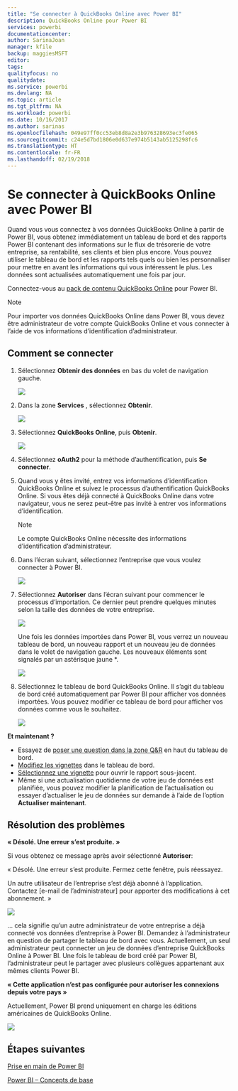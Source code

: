 ```yaml
---
title: "Se connecter à QuickBooks Online avec Power BI"
description: QuickBooks Online pour Power BI
services: powerbi
documentationcenter: 
author: SarinaJoan
manager: kfile
backup: maggiesMSFT
editor: 
tags: 
qualityfocus: no
qualitydate: 
ms.service: powerbi
ms.devlang: NA
ms.topic: article
ms.tgt_pltfrm: NA
ms.workload: powerbi
ms.date: 10/16/2017
ms.author: sarinas
ms.openlocfilehash: 049e97ff0cc53eb8d8a2e3b976328693ec3fe065
ms.sourcegitcommit: c24e5d7bd1806e0d637e974b5143ab5125298fc6
ms.translationtype: HT
ms.contentlocale: fr-FR
ms.lasthandoff: 02/19/2018
---
```

# <a name="connect-to-quickbooks-online-with-power-bi"></a>Se connecter à QuickBooks Online avec Power BI
Quand vous vous connectez à vos données QuickBooks Online à partir de Power BI, vous obtenez immédiatement un tableau de bord et des rapports Power BI contenant des informations sur le flux de trésorerie de votre entreprise, sa rentabilité, ses clients et bien plus encore. Vous pouvez utiliser le tableau de bord et les rapports tels quels ou bien les personnaliser pour mettre en avant les informations qui vous intéressent le plus. Les données sont actualisées automatiquement une fois par jour.

Connectez-vous au [pack de contenu QuickBooks Online](https://dxt.powerbi.com/getdata/services/quickbooks-online) pour Power BI.

>[!NOTE]
>Pour importer vos données QuickBooks Online dans Power BI, vous devez être administrateur de votre compte QuickBooks Online et vous connecter à l’aide de vos informations d’identification d’administrateur.

## <a name="how-to-connect"></a>Comment se connecter
1. Sélectionnez **Obtenir des données** en bas du volet de navigation gauche.
   
   ![](media/service-connect-to-quickbooks-online/pbi_getdata.png) 
2. Dans la zone **Services** , sélectionnez **Obtenir**.
   
   ![](media/service-connect-to-quickbooks-online/pbi_getservices.png) 
3. Sélectionnez **QuickBooks Online**, puis **Obtenir**.
   
   ![](media/service-connect-to-quickbooks-online/qbo.png)
4. Sélectionnez **oAuth2** pour la méthode d’authentification, puis **Se connecter**. 
5. Quand vous y êtes invité, entrez vos informations d’identification QuickBooks Online et suivez le processus d’authentification QuickBooks Online. Si vous êtes déjà connecté à QuickBooks Online dans votre navigateur, vous ne serez peut-être pas invité à entrer vos informations d’identification.
   >[!NOTE]
   >Le compte QuickBooks Online nécessite des informations d’identification d’administrateur.
6. Dans l’écran suivant, sélectionnez l’entreprise que vous voulez connecter à Power BI.
   
   ![](media/service-connect-to-quickbooks-online/pbi_qbo_almost.png)
7. Sélectionnez **Autoriser** dans l’écran suivant pour commencer le processus d’importation. Ce dernier peut prendre quelques minutes selon la taille des données de votre entreprise. 
   
   ![](media/service-connect-to-quickbooks-online/pbi_qbo_authorizesm.png)
   
   Une fois les données importées dans Power BI, vous verrez un nouveau tableau de bord, un nouveau rapport et un nouveau jeu de données dans le volet de navigation gauche. Les nouveaux éléments sont signalés par un astérisque jaune \*.
   
   ![](media/service-connect-to-quickbooks-online/pbi_qbo_leftnavnew.png)
8. Sélectionnez le tableau de bord QuickBooks Online. Il s’agit du tableau de bord créé automatiquement par Power BI pour afficher vos données importées. Vous pouvez modifier ce tableau de bord pour afficher vos données comme vous le souhaitez. 
   
   ![](media/service-connect-to-quickbooks-online/pbi_qbo_dash.png)

**Et maintenant ?**

* Essayez de [poser une question dans la zone Q&R](power-bi-q-and-a.md) en haut du tableau de bord.
* [Modifiez les vignettes](service-dashboard-edit-tile.md) dans le tableau de bord.
* [Sélectionnez une vignette](service-dashboard-tiles.md) pour ouvrir le rapport sous-jacent.
* Même si une actualisation quotidienne de votre jeu de données est planifiée, vous pouvez modifier la planification de l’actualisation ou essayer d’actualiser le jeu de données sur demande à l’aide de l’option **Actualiser maintenant**.

## <a name="troubleshooting"></a>Résolution des problèmes
**« Désolé. Une erreur s’est produite. »**

Si vous obtenez ce message après avoir sélectionné **Autoriser**:

« Désolé. Une erreur s’est produite. Fermez cette fenêtre, puis réessayez.

Un autre utilisateur de l’entreprise s’est déjà abonné à l’application. Contactez [e-mail de l’administrateur] pour apporter des modifications à cet abonnement. »

![](media/service-connect-to-quickbooks-online/pbi_qbo_oopssm.png)

... cela signifie qu’un autre administrateur de votre entreprise a déjà connecté vos données d’entreprise à Power BI. Demandez à l’administrateur en question de partager le tableau de bord avec vous. Actuellement, un seul administrateur peut connecter un jeu de données d’entreprise QuickBooks Online à Power BI. Une fois le tableau de bord créé par Power BI, l’administrateur peut le partager avec plusieurs collègues appartenant aux mêmes clients Power BI.

**« Cette application n’est pas configurée pour autoriser les connexions depuis votre pays »**

Actuellement, Power BI prend uniquement en charge les éditions américaines de QuickBooks Online. 

![](media/service-connect-to-quickbooks-online/pbi_qbo_countrynotsupported.png)

## <a name="next-steps"></a>Étapes suivantes
[Prise en main de Power BI](service-get-started.md)

[Power BI – Concepts de base](service-basic-concepts.md)

